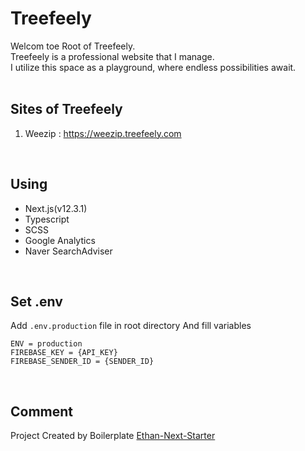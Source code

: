# Treefeely
Welcom toe Root of Treefeely.  
Treefeely is a professional website that I manage.  
I utilize this space as a playground, where endless possibilities await.  
<br/>

## Sites of Treefeely
1. Weezip : https://weezip.treefeely.com
<br/>

## Using
- Next.js(v12.3.1)
- Typescript
- SCSS
- Google Analytics
- Naver SearchAdviser
<br/>

## Set .env
Add `.env.production` file in root directory
And fill variables
```
ENV = production
FIREBASE_KEY = {API_KEY}
FIREBASE_SENDER_ID = {SENDER_ID}
```
<br/>

## Comment
Project Created by Boilerplate [Ethan-Next-Starter](https://github.com/dearlsh94/Ethan-Next-Starter)
